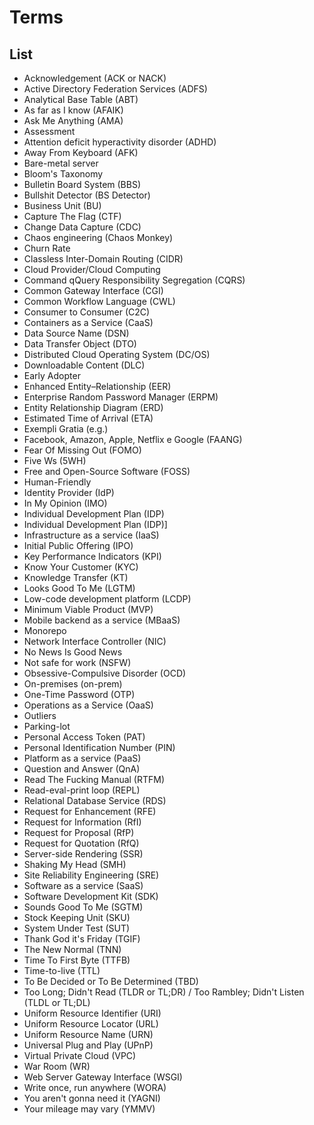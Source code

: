# Terms

## List

- Acknowledgement (ACK or NACK)
- Active Directory Federation Services (ADFS)
- Analytical Base Table (ABT)
- As far as I know (AFAIK)
- Ask Me Anything (AMA)
- Assessment
- Attention deficit hyperactivity disorder (ADHD)
- Away From Keyboard (AFK)
- Bare-metal server
- Bloom's Taxonomy
- Bulletin Board System (BBS)
- Bullshit Detector (BS Detector)
- Business Unit (BU)
- Capture The Flag (CTF)
- Change Data Capture (CDC)
- Chaos engineering (Chaos Monkey)
- Churn Rate
- Classless Inter-Domain Routing (CIDR)
- Cloud Provider/Cloud Computing
- Command qQuery Responsibility Segregation (CQRS)
- Common Gateway Interface (CGI)
- Common Workflow Language (CWL)
- Consumer to Consumer (C2C)
- Containers as a Service (CaaS)
- Data Source Name (DSN)
- Data Transfer Object (DTO)
- Distributed Cloud Operating System (DC/OS)
- Downloadable Content (DLC)
- Early Adopter
- Enhanced Entity–Relationship (EER)
- Enterprise Random Password Manager (ERPM)
- Entity Relationship Diagram (ERD)
- Estimated Time of Arrival (ETA)
- Exempli Gratia (e.g.)
- Facebook, Amazon, Apple, Netflix e Google (FAANG)
- Fear Of Missing Out (FOMO)
- Five Ws (5WH)
- Free and Open-Source Software (FOSS)
- Human-Friendly
- Identity Provider (IdP)
- In My Opinion (IMO)
- Individual Development Plan (IDP)
- Individual Development Plan (IDP)]
- Infrastructure as a service (IaaS)
- Initial Public Offering (IPO)
- Key Performance Indicators (KPI)
- Know Your Customer (KYC)
- Knowledge Transfer (KT)
- Looks Good To Me (LGTM)
- Low-code development platform (LCDP)
- Minimum Viable Product (MVP)
- Mobile backend as a service (MBaaS)
- Monorepo
- Network Interface Controller (NIC)
- No News Is Good News
- Not safe for work (NSFW)
- Obsessive-Compulsive Disorder (OCD)
- On-premises (on-prem)
- One-Time Password (OTP)
- Operations as a Service (OaaS)
- Outliers
- Parking-lot
- Personal Access Token (PAT)
- Personal Identification Number (PIN)
- Platform as a service (PaaS)
- Question and Answer (QnA)
- Read The Fucking Manual (RTFM)
- Read-eval-print loop (REPL)
- Relational Database Service (RDS)
- Request for Enhancement (RFE)
- Request for Information (RfI)
- Request for Proposal (RfP)
- Request for Quotation (RfQ)
- Server-side Rendering (SSR)
- Shaking My Head (SMH)
- Site Reliability Engineering (SRE)
- Software as a service (SaaS)
- Software Development Kit (SDK)
- Sounds Good To Me (SGTM)
- Stock Keeping Unit (SKU)
- System Under Test (SUT)
- Thank God it's Friday (TGIF)
- The New Normal (TNN)
- Time To First Byte (TTFB)
- Time-to-live (TTL)
- To Be Decided or To Be Determined (TBD)
- Too Long; Didn't Read (TLDR or TL;DR) / Too Rambley; Didn't Listen (TLDL or TL;DL)
- Uniform Resource Identifier (URI)
- Uniform Resource Locator (URL)
- Uniform Resource Name (URN)
- Universal Plug and Play (UPnP)
- Virtual Private Cloud (VPC)
- War Room (WR)
- Web Server Gateway Interface (WSGI)
- Write once, run anywhere (WORA)
- You aren't gonna need it (YAGNI)
- Your mileage may vary (YMMV)
